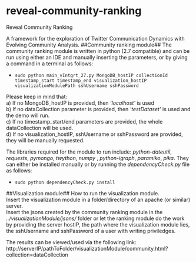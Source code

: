 reveal-community-ranking
============================

Reveal Community Ranking

A framework for the exploration of Twitter Communication Dynamics with Evolving Community Analysis.
##Community ranking module##
The community ranking module is written in python (2.7 compatible) and can be run using either an IDE and manually inserting the parameters, or by giving a command in a terminal as follows:
* <code>sudo python main_vIntgrt_27.py MongoDB_hostIP collectionId timestamp_start timestamp_end visualization_hostIP visualizationModulePath sshUsername sshPassword</code> 

Please keep in mind that:   
a) If no MongoDB_hostIP is provided, then _'localhost'_ is used   
b) If no dataCollection parameter is provided, then _'testDataset'_ is used and the demo will run.   
c) If no timestamp_start/end parameters are provided, the whole dataCollection will be used.   
d) If no visualization_hostIP, sshUsername or sshPassword are provided, they will be manually requested.

The libraries required for the module to run include: _python-dateutil_, _requests_, _pymongo_,  _twython_, _numpy_ , _python-igraph_, _paramiko_, _pika_. They can either be installed manually or by running the _dependencyCheck.py_ file as follows:
* <code>sudo python dependencyCheck.py install</code>

##Visualization module##
How to run the visualization module.   
Insert the visualization module in a folder/directory of an apache (or similar) server.   
Insert the jsons created by the community ranking module in the _../visualizationModule/jsons/_ folder or let the ranking module do the work by providing the server hostIP, the path where the visualization module lies, the sshUsername and sshPassword of a user with writing priviledges.

The results can be viewed/used via the following link:   
http://serverIP/pathToFolder/visualizationModule/community.html?collection=dataCollection
